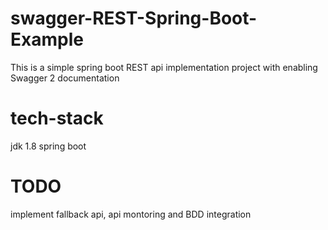 # swagger-REST-Spring-Boot-Example
This is a simple spring boot REST api implementation project with enabling Swagger 2 documentation

# tech-stack
jdk 1.8
spring boot

# TODO
implement fallback api, api montoring and BDD integration
